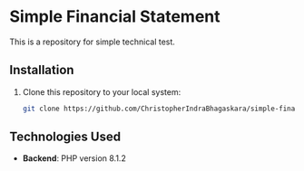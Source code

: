 # Simple Financial Statement

This is a repository for simple technical test.

## Installation

1. Clone this repository to your local system:

   ```bash
   git clone https://github.com/ChristopherIndraBhagaskara/simple-financial-statement.git
   ```

## Technologies Used

- **Backend**: PHP version 8.1.2
